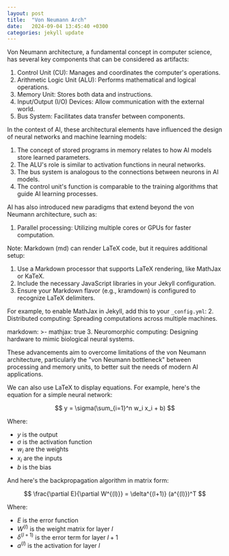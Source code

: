 ```yaml
---
layout: post
title:  "Von Neumann Arch"
date:   2024-09-04 13:45:40 +0300
categories: jekyll update
---
```



Von Neumann architecture, a fundamental concept in computer science, has several key components that can be considered as artifacts:

1. Control Unit (CU): Manages and coordinates the computer's operations.
2. Arithmetic Logic Unit (ALU): Performs mathematical and logical operations.
3. Memory Unit: Stores both data and instructions.
4. Input/Output (I/O) Devices: Allow communication with the external world.
5. Bus System: Facilitates data transfer between components.

In the context of AI, these architectural elements have influenced the design of neural networks and machine learning models:

1. The concept of stored programs in memory relates to how AI models store learned parameters.
2. The ALU's role is similar to activation functions in neural networks.
3. The bus system is analogous to the connections between neurons in AI models.
4. The control unit's function is comparable to the training algorithms that guide AI learning processes.

AI has also introduced new paradigms that extend beyond the von Neumann architecture, such as:

1. Parallel processing: Utilizing multiple cores or GPUs for faster computation.

Note: Markdown (md) can render LaTeX code, but it requires additional setup:

1. Use a Markdown processor that supports LaTeX rendering, like MathJax or KaTeX.
2. Include the necessary JavaScript libraries in your Jekyll configuration.
3. Ensure your Markdown flavor (e.g., kramdown) is configured to recognize LaTeX delimiters.

For example, to enable MathJax in Jekyll, add this to your `_config.yml`:
2. Distributed computing: Spreading computations across multiple machines.

markdown: >-
  mathjax: true
3. Neuromorphic computing: Designing hardware to mimic biological neural systems.

These advancements aim to overcome limitations of the von Neumann architecture, particularly the "von Neumann bottleneck" between processing and memory units, to better suit the needs of modern AI applications.

We can also use LaTeX to display equations. For example, here's the equation for a simple neural network:

$$ y = \sigma(\sum_{i=1}^n w_i x_i + b) $$

Where:
- $y$ is the output
- $\sigma$ is the activation function
- $w_i$ are the weights
- $x_i$ are the inputs
- $b$ is the bias

And here's the backpropagation algorithm in matrix form:

$$ \frac{\partial E}{\partial W^{(l)}} = \delta^{(l+1)} (a^{(l)})^T $$

Where:
- $E$ is the error function
- $W^{(l)}$ is the weight matrix for layer $l$
- $\delta^{(l+1)}$ is the error term for layer $l+1$
- $a^{(l)}$ is the activation for layer $l$

